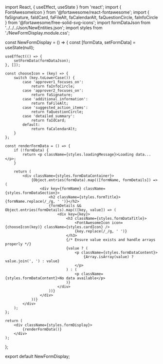import React, { useEffect, useState } from 'react';
import { FontAwesomeIcon } from '@fortawesome/react-fontawesome';
import { faSignature, faIdCard, faFileAlt, faCalendarAlt, faQuestionCircle, faInfoCircle } from '@fortawesome/free-solid-svg-icons';
import formDataJson from '../../../Json/NewEntities.json';
import styles from './NewFormDisplay.module.css';

const NewFormDisplay = () => {
    const [formData, setFormData] = useState(null);

    useEffect(() => {
        setFormData(formDataJson);
    }, []);

    const chooseIcon = (key) => {
        switch (key.toLowerCase()) {
            case 'approver1_focuses_on':
                return faInfoCircle;
            case 'approver2_focuses_on':
                return faSignature;
            case 'additional_information':
                return faFileAlt;
            case 'suggested_action_items':
                return faQuestionCircle;
            case 'detailed_summary':
                return faIdCard;
            default:
                return faCalendarAlt;
        }
    };

    const renderFormData = () => {
        if (!formData) {
            return <p className={styles.loadingMessage}>Loading data...</p>;
        }

        return (
            <div className={styles.formDataContainer}>
                {Object.entries(formData).map(([formName, formDetails]) => (
                    <div key={formName} className={styles.formDataSection}>
                        <h2 className={styles.formTitle}>{formName.replace(/_/g, ' ')}</h2>
                        {formDetails && Object.entries(formDetails).map(([key, value]) => (
                            <div key={key}>
                                <h3 className={styles.formDataTitle}>
                                    <FontAwesomeIcon icon={chooseIcon(key)} className={styles.cardIcon} />
                                    {key.replace(/_/g, ' ')}
                                </h3>
                                {/* Ensure value exists and handle arrays properly */}
                                {value ? (
                                    <p className={styles.formDataContent}>
                                        {Array.isArray(value) ? value.join(', ') : value}
                                    </p>
                                ) : (
                                    <p className={styles.formDataContent}>No data available</p>
                                )}
                            </div>
                        ))}
                    </div>
                ))}
            </div>
        );
    };

    return (
        <div className={styles.formDisplay}>
            {renderFormData()}
        </div>
    );
};

export default NewFormDisplay;
